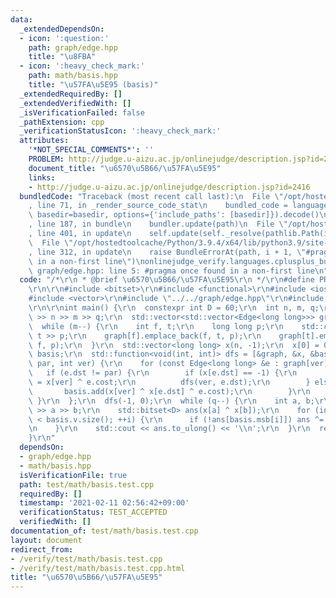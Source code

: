 ```yaml
---
data:
  _extendedDependsOn:
  - icon: ':question:'
    path: graph/edge.hpp
    title: "\u8FBA"
  - icon: ':heavy_check_mark:'
    path: math/basis.hpp
    title: "\u57FA\u5E95 (basis)"
  _extendedRequiredBy: []
  _extendedVerifiedWith: []
  _isVerificationFailed: false
  _pathExtension: cpp
  _verificationStatusIcon: ':heavy_check_mark:'
  attributes:
    '*NOT_SPECIAL_COMMENTS*': ''
    PROBLEM: http://judge.u-aizu.ac.jp/onlinejudge/description.jsp?id=2416
    document_title: "\u6570\u5B66/\u57FA\u5E95"
    links:
    - http://judge.u-aizu.ac.jp/onlinejudge/description.jsp?id=2416
  bundledCode: "Traceback (most recent call last):\n  File \"/opt/hostedtoolcache/Python/3.9.4/x64/lib/python3.9/site-packages/onlinejudge_verify/documentation/build.py\"\
    , line 71, in _render_source_code_stat\n    bundled_code = language.bundle(stat.path,\
    \ basedir=basedir, options={'include_paths': [basedir]}).decode()\n  File \"/opt/hostedtoolcache/Python/3.9.4/x64/lib/python3.9/site-packages/onlinejudge_verify/languages/cplusplus.py\"\
    , line 187, in bundle\n    bundler.update(path)\n  File \"/opt/hostedtoolcache/Python/3.9.4/x64/lib/python3.9/site-packages/onlinejudge_verify/languages/cplusplus_bundle.py\"\
    , line 401, in update\n    self.update(self._resolve(pathlib.Path(included), included_from=path))\n\
    \  File \"/opt/hostedtoolcache/Python/3.9.4/x64/lib/python3.9/site-packages/onlinejudge_verify/languages/cplusplus_bundle.py\"\
    , line 312, in update\n    raise BundleErrorAt(path, i + 1, \"#pragma once found\
    \ in a non-first line\")\nonlinejudge_verify.languages.cplusplus_bundle.BundleErrorAt:\
    \ graph/edge.hpp: line 5: #pragma once found in a non-first line\n"
  code: "/*\r\n * @brief \u6570\u5B66/\u57FA\u5E95\r\n */\r\n#define PROBLEM \"http://judge.u-aizu.ac.jp/onlinejudge/description.jsp?id=2416\"\
    \r\n\r\n#include <bitset>\r\n#include <functional>\r\n#include <iostream>\r\n\
    #include <vector>\r\n#include \"../../graph/edge.hpp\"\r\n#include \"../../math/basis.hpp\"\
    \r\n\r\nint main() {\r\n  constexpr int D = 60;\r\n  int n, m, q;\r\n  std::cin\
    \ >> n >> m >> q;\r\n  std::vector<std::vector<Edge<long long>>> graph(n);\r\n\
    \  while (m--) {\r\n    int f, t;\r\n    long long p;\r\n    std::cin >> f >>\
    \ t >> p;\r\n    graph[f].emplace_back(f, t, p);\r\n    graph[t].emplace_back(t,\
    \ f, p);\r\n  }\r\n  std::vector<long long> x(n, -1);\r\n  x[0] = 0;\r\n  Basis<D>\
    \ basis;\r\n  std::function<void(int, int)> dfs = [&graph, &x, &basis, &dfs](int\
    \ par, int ver) {\r\n    for (const Edge<long long> &e : graph[ver]) {\r\n   \
    \   if (e.dst != par) {\r\n        if (x[e.dst] == -1) {\r\n          x[e.dst]\
    \ = x[ver] ^ e.cost;\r\n          dfs(ver, e.dst);\r\n        } else {\r\n   \
    \       basis.add(x[ver] ^ x[e.dst] ^ e.cost);\r\n        }\r\n      }\r\n   \
    \ }\r\n  };\r\n  dfs(-1, 0);\r\n  while (q--) {\r\n    int a, b;\r\n    std::cin\
    \ >> a >> b;\r\n    std::bitset<D> ans(x[a] ^ x[b]);\r\n    for (int i = 0; i\
    \ < basis.v.size(); ++i) {\r\n      if (!ans[basis.msb[i]]) ans ^= basis.v[i];\r\
    \n    }\r\n    std::cout << ans.to_ulong() << '\\n';\r\n  }\r\n  return 0;\r\n\
    }\r\n"
  dependsOn:
  - graph/edge.hpp
  - math/basis.hpp
  isVerificationFile: true
  path: test/math/basis.test.cpp
  requiredBy: []
  timestamp: '2021-02-11 02:56:42+09:00'
  verificationStatus: TEST_ACCEPTED
  verifiedWith: []
documentation_of: test/math/basis.test.cpp
layout: document
redirect_from:
- /verify/test/math/basis.test.cpp
- /verify/test/math/basis.test.cpp.html
title: "\u6570\u5B66/\u57FA\u5E95"
---
```

